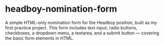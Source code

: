 # headboy-nomination-form
A simple HTML-only nomination form for the Headboy position, built as my first practice project. This form includes text input, radio buttons, checkboxes, a dropdown menu, a textarea, and a submit button — covering the basic form elements in HTML.
